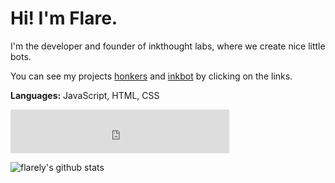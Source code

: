 <h1>Hi! I'm Flare.</h1>

I'm the developer and founder of inkthought labs, where we create nice little bots.

You can see my projects [honkers](https://github.com/inkthought-labs/honkers) and [inkbot](https://github.com/inkthought-labs/inkbot) by clicking on the links.

<b>Languages:</b>
JavaScript, HTML, CSS

<embed src="https://nowplaying.aidenwallis.co.uk/5f4c8062ef346c0d0a3db23e" width="350" height="70">

![flarely's github stats](https://github-readme-stats.vercel.app/api?username=flarely&count_private=true&show_icons=true&theme=dark)
